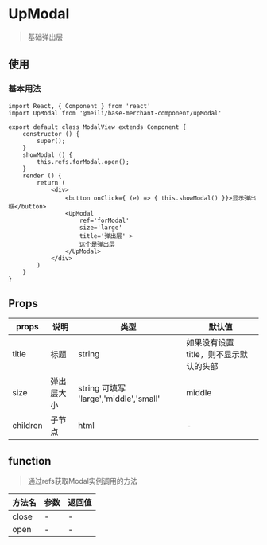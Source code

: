 # UpModal
> 基础弹出层

## 使用

### 基本用法

	import React, { Component } from 'react'
	import UpModal from '@meili/base-merchant-component/upModal'
	
	export default class ModalView extends Component {
		constructor () {
			super();
		}
		showModal () {
			this.refs.forModal.open();
		}
		render () {
			return (
				<div>
					<button onClick={ (e) => { this.showModal() }}>显示弹出框</button>
					<UpModal 
						ref='forModal'
						size='large'				
						title='弹出层' >
						这个是弹出层
					</UpModal>
				</div>
			)
		}
	}

	
## Props

| props        | 说明           | 类型         |   默认值       |
| ------------ | ------------- | ------------ | ------------  |
| title        | 标题           | string       | 如果没有设置title，则不显示默认的头部         |
| size          | 弹出层大小        | string 可填写 'large','middle','small'       | middle    |
| children     | 子节点| html | -   |

## function

> 通过refs获取Modal实例调用的方法

| 方法名        | 参数          | 返回值         |
| ------------ | ------------- | ------------ |
| close        | -           | -       |
| open          | -        | -       | 





